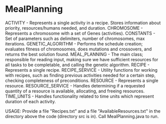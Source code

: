 # MealPlanning

ACTIVITY - Represents a single activity in a recipe. Stores information about priority,
           resources/humans needed, and duration.
CHROMOSOME - Represents a chromosome with a set of Genes (activities).
CONSTANTS - Set of parameters such as delimiters, number of chromosomes, max iterations.
GENETIC_ALGORITHM - Performs the schedule creation; evaluates fitness of chromosomes, does
                    mutations and crossovers, and returns the best solution found.
MEAL_PLANNING - The main class; responsible for reading input, 
                making sure we have sufficient resources for all tasks to be completable, and
                calling the genetic algorithm.
RECIPE - Represents a single recipe.
RECIPE_SERVICE - Utility functions for working with recipes, such as finding previous activities
                 needed for a certain step, checking completeness of preconditions.
RESOURCE - Represents a single resource. 
RESOURCE_SERVICE - Handles determining if a requested quantity of a resource is available,
                   allocating, and freeing resources.
TIME_UNITS - Handles functionality related to time units which represent duration of each activity.


USAGE:
Provide a file "Recipes.txt" and a file "AvailableResources.txt" in the directory above the code 
  (directory src is in). Call MealPlanning.java to run.
